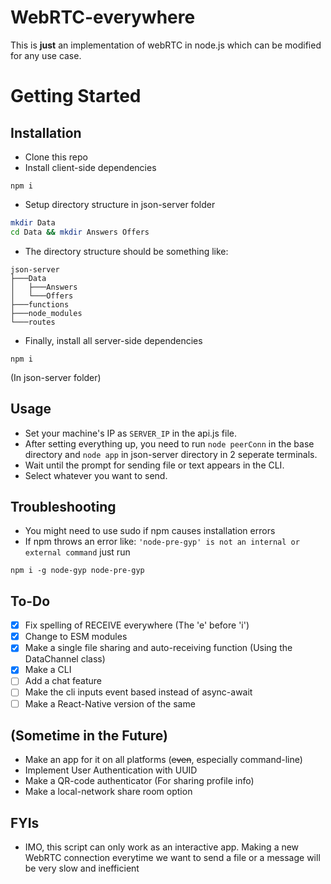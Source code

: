 # **WebRTC-everywhere**

This is **just** an implementation of webRTC in node.js which can be modified for any use case.

# Getting Started

## Installation

- Clone this repo
- Install client-side dependencies

```
npm i
```

- Setup directory structure in json-server folder

```bash
mkdir Data
cd Data && mkdir Answers Offers
```

- The directory structure should be something like:

```
json-server
├───Data
│   ├───Answers
│   └───Offers
├───functions
├───node_modules
└───routes
```

- Finally, install all server-side dependencies

```
npm i
```

(In json-server folder)

## Usage

- Set your machine's IP as `SERVER_IP` in the api.js file.
- After setting everything up, you need to run `node peerConn` in the base directory and `node app` in json-server directory in 2 seperate terminals.
- Wait until the prompt for sending file or text appears in the CLI.
- Select whatever you want to send.

## Troubleshooting

- You might need to use sudo if npm causes installation errors
- If npm throws an error like: `'node-pre-gyp' is not an internal or external command` just run

```
npm i -g node-gyp node-pre-gyp
```

## To-Do

- [x] Fix spelling of RECEIVE everywhere (The 'e' before 'i')
- [x] Change to ESM modules
- [x] Make a single file sharing and auto-receiving function (Using the DataChannel class)
- [x] Make a CLI
- [ ] Add a chat feature
- [ ] Make the cli inputs event based instead of async-await
- [ ] Make a React-Native version of the same

## (Sometime in the Future)

- Make an app for it on all platforms (~~even~~, especially command-line)
- Implement User Authentication with UUID
- Make a QR-code authenticator (For sharing profile info)
- Make a local-network share room option

## FYIs

- IMO, this script can only work as an interactive app. Making a new WebRTC connection everytime we want to send a file or a message will be very slow and inefficient
